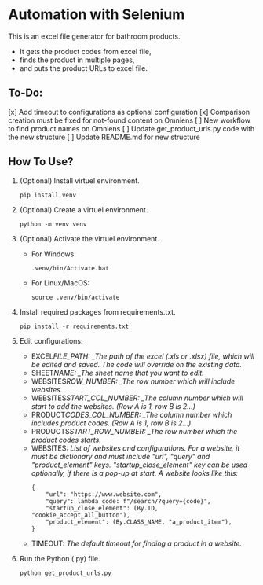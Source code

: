 # Automation with Selenium

This is an excel file generator for bathroom products.

-   It gets the product codes from excel file,
-   finds the product in multiple pages,
-   and puts the product URLs to excel file.

## To-Do:

[x] Add timeout to configurations as optional configuration
[x] Comparison creation must be fixed for not-found content on Omniens
[ ] New workflow to find product names on Omniens
[ ] Update get_product_urls.py code with the new structure
[ ] Update README.md for new structure

## How To Use?

1. (Optional) Install virtuel environment.
    ```
    pip install venv
    ```
2. (Optional) Create a virtuel environment.
    ```
    python -m venv venv
    ```
3. (Optional) Activate the virtuel environment.
    - For Windows:
        ```
        .venv/bin/Activate.bat
        ```
    - For Linux/MacOS:
        ```
        source .venv/bin/activate
        ```
4. Install required packages from requirements.txt.
    ```
    pip install -r requirements.txt
    ```
5. Edit configurations:

    - EXCEL*FILE_PATH: \_The path of the excel (.xls or .xlsx) file, which will be edited and saved. The code will override on the existing data.*
    - SHEET*NAME: \_The sheet name that you want to edit.*
    - WEBSITES*ROW_NUMBER: \_The row number which will include websites.*
    - WEBSITES*START_COL_NUMBER: \_The column number which will start to add the websites. (Row A is 1, row B is 2...)*
    - PRODUCT*CODES_COL_NUMBER: \_The column number which includes product codes. (Row A is 1, row B is 2...)*
    - PRODUCTS*START_ROW_NUMBER: \_The row number which the product codes starts.*
    - WEBSITES: _List of websites and configurations. For a website, it must be dictionary and must include "url", "query" and "product_element" keys. "startup_close_element" key can be used optionally, if there is a pop-up at start. A website looks like this:_
        ```
        {
            "url": "https://www.website.com",
            "query": lambda code: f"/search/?query={code}",
            "startup_close_element": (By.ID, "cookie_accept_all_button"),
            "product_element": (By.CLASS_NAME, "a_product_item"),
        }
        ```
    - TIMEOUT: _The default timeout for finding a product in a website._

6. Run the Python (.py) file.
    ```
    python get_product_urls.py
    ```
